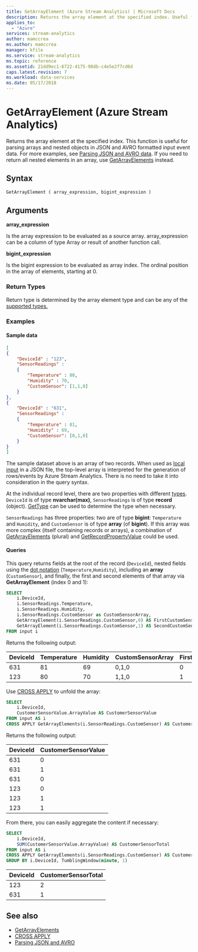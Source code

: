 ```yaml
---
title: GetArrayElement (Azure Stream Analytics) | Microsoft Docs
description: Returns the array element at the specified index. Useful for parsing arrays and nested objects in JSON and AVRO data.
applies_to: 
  - "Azure"
services: stream-analytics
author: mamccrea
ms.author: mamccrea
manager: kfile
ms.service: stream-analytics
ms.topic: reference
ms.assetid: 21dd9ec1-6722-4175-98db-c4e5e2f7cd6d
caps.latest.revision: 7
ms.workload: data-services
ms.date: 05/17/2018
---
```


# GetArrayElement (Azure Stream Analytics)
Returns the array element at the specified index. This function is useful for parsing arrays and nested objects in JSON and AVRO formatted input event data. For more examples, see [Parsing JSON and AVRO data](https://docs.microsoft.com/azure/stream-analytics/stream-analytics-parsing-json). If you need to return all nested elements in an array, use [GetArrayElements](getarrayelements-azure-stream-analytics.md) instead.
  
 ## Syntax  
  
```sql   
GetArrayElement ( array_expression, bigint_expression )  
```  
  
## Arguments  
 **array_expression**  
  
 Is the array expression to be evaluated as a source array. array_expression can be a column of type Array or result of another function call.  
  
 **bigint_expression**  
  
 Is the bigint expression to be evaluated as array index. The ordinal position in the array of elements, starting at 0.
  
### Return Types  
 Return type is determined by the array element type and can be any of the [supported types.](data-types-azure-stream-analytics.md)  
  
### Examples  

#### Sample data

```json
[
{
    "DeviceId" : "123",
    "SensorReadings" :
    {
        "Temperature" : 80,
        "Humidity" : 70,
        "CustomSensor": [1,1,0]
    }
},
{
    "DeviceId" : "631",
    "SensorReadings" :
    {
        "Temperature" : 81,
        "Humidity" : 69,
        "CustomSensor": [0,1,0]
    }
}
]
```

The sample dataset above is an array of two records. When used as [local input](https://docs.microsoft.com/azure/stream-analytics/visual-studio-code-local-run) in a JSON file, the top-level array is interpreted for the generation of rows/events by Azure Stream Analytics. There is no need to take it into consideration in the query syntax.

At the individual record level, there are two properties with different [types](https://docs.microsoft.com/stream-analytics-query/data-types-azure-stream-analytics). `DeviceId` is of type **nvarchar(max)**, `SensorReadings` is of type **record** (object). [GetType](https://docs.microsoft.com/stream-analytics-query/gettype-azure-stream-analytics) can be used to determine the type when necessary.

`SensorReadings` has three properties: two are of type **bigint**: `Temperature` and `Humidity`, and `CustomSensor` is of type **array** (of **bigint**). If this array was more complex (itself containing records or arrays), a combination of [GetArrayElements](https://docs.microsoft.com/stream-analytics-query/getarrayelements-azure-stream-analytics) (plural) and [GetRecordPropertyValue](https://docs.microsoft.com/stream-analytics-query/getrecordpropertyvalue-azure-stream-analytics) could be used.

#### Queries

This query returns fields at the root of the record (`DeviceId`), nested fields using the [dot notation](https://docs.microsoft.com/azure/stream-analytics/stream-analytics-parsing-json#access-nested-fields-in-known-schema) (`Temperature`,`Humidity`), including an **array** (`CustomSensor`), and finally, the first and second elements of that array via **GetArrayElement** (index 0 and 1):

```sql  
SELECT   
	i.DeviceId,
	i.SensorReadings.Temperature,
	i.SensorReadings.Humidity,
	i.SensorReadings.CustomSensor as CustomSensorArray,
	GetArrayElement(i.SensorReadings.CustomSensor,0) AS FirstCustomSensorValue,
	GetArrayElement(i.SensorReadings.CustomSensor,1) AS SecondCustomSensorValue
FROM input i
```

Returns the following output:

|DeviceId|Temperature|Humidity|CustomSensorArray|FirstCustomSensorValue|SecondCustomSensorValue|
|---|---|---|---|---|---|
|631|81|69|0,1,0|0|1|
|123|80|70|1,1,0|1|1|

Use [CROSS APPLY](apply-azure-stream-analytics.md) to unfold the array:

```sql  
SELECT   
	i.DeviceId,
	CustomerSensorValue.ArrayValue AS CustomerSensorValue
FROM input AS i
CROSS APPLY GetArrayElements(i.SensorReadings.CustomSensor) AS CustomerSensorValue
``` 

Returns the following output:

|DeviceId|CustomerSensorValue|
|---|---|
|631|0|
|631|1|
|631|0|
|123|0|
|123|1|
|123|1|

From there, you can easily aggregate the content if necessary:

```sql
SELECT   
	i.DeviceId,
	SUM(CustomerSensorValue.ArrayValue) AS CustomerSensorTotal 
FROM input AS i
CROSS APPLY GetArrayElements(i.SensorReadings.CustomSensor) AS CustomerSensorValue 
GROUP BY i.DeviceId, TumblingWindow(minute, 1)
```

|DeviceId|CustomerSensorTotal|
|---|---|
|123|2|
|631|1|

 ## See also 
- [GetArrayElements](getarrayelements-azure-stream-analytics.md)
- [CROSS APPLY](apply-azure-stream-analytics.md)
- [Parsing JSON and AVRO](https://docs.microsoft.com/azure/stream-analytics/stream-analytics-parsing-json)
